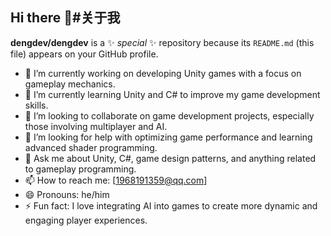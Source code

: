 ## Hi there 👋#关于我

**dengdev/dengdev** is a ✨ _special_ ✨ repository because its `README.md` (this file) appears on your GitHub profile.

- 🔭 I’m currently working on developing Unity games with a focus on gameplay mechanics.
- 🌱 I’m currently learning Unity and C# to improve my game development skills.
- 👯 I’m looking to collaborate on game development projects, especially those involving multiplayer and AI.
- 🤔 I’m looking for help with optimizing game performance and learning advanced shader programming.
- 💬 Ask me about Unity, C#, game design patterns, and anything related to gameplay programming.
- 📫 How to reach me: [1968191359@qq.com]
- 😄 Pronouns: he/him
- ⚡ Fun fact: I love integrating AI into games to create more dynamic and engaging player experiences.
